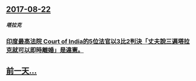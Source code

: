 ## [2017-08-22](/zh/news/2017/08/22/index.md)

##### 塔拉克
### [印度最高法院 Court of India的5位法官以3比2判決「丈夫說三遍塔拉克就可以即時離婚」是違憲。 ](/zh/news/2017/08/22/印度最高法院-Court-of-India的5位法官以3比2判決-丈夫說三遍塔拉克就可以即時離婚-是違憲.md)
## [前一天...](/zh/news/2017/08/21/index.md)

